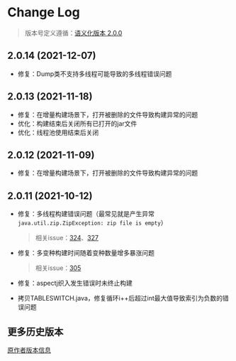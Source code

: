 # Change Log

> 版本号定义遵循：[语义化版本 2.0.0](https://semver.org/lang/zh-CN/)

## 2.0.14 (2021-12-07)

- 修复：Dump类不支持多线程可能导致的多线程错误问题

## 2.0.13 (2021-11-18)

- 修复：在增量构建场景下，打开被删除的文件导致构建异常的问题
- 优化：构建结束后关闭所有已打开的jar文件
- 优化：线程池使用结束后关闭

## 2.0.12 (2021-11-09)

- 修复：在增量构建场景下，打开被删除的文件导致构建异常的问题

## 2.0.11 (2021-10-12)

- 修复：多线程构建错误问题（最常见就是产生异常`java.util.zip.ZipException: zip file is empty`）

    > 相关issue：[324](https://github.com/HujiangTechnology/gradle_plugin_android_aspectjx/issues/324)、[327](https://github.com/HujiangTechnology/gradle_plugin_android_aspectjx/issues/327)

- 修复：多变种构建时间随着变种数量增多暴涨问题

    > 相关issue：[305](https://github.com/HujiangTechnology/gradle_plugin_android_aspectjx/issues/305)

- 修复：aspectj织入发生错误时未终止构建

- 拷贝TABLESWITCH.java，修复循环i++后超过int最大值导致索引为负数的错误问题

## 更多历史版本

[原作者版本信息](CHANGELOG-old.md)

